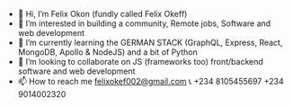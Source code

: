 - 👋 Hi, I’m Felix Okon (fundly called Felix Okeff)
- 👀 I’m interested in building a community, Remote jobs, Software and web development
- 🌱 I’m currently learning the GERMAN STACK (GraphQL, Express, React, MongoDB, Apollo & NodeJS) and a bit of Python
- 💞️ I’m looking to collaborate on JS (frameworks too) front/backend software and web development
- 📫 How to reach me felixokef002@gmail.com 📞 +234 8105455697 +234 9014002320

<!---
Felix-okeff/Felix-okeff is a ✨ special ✨ repository because its `README.md` (this file) appears on your GitHub profile.
You can click the Preview link to take a look at your changes.
--->
